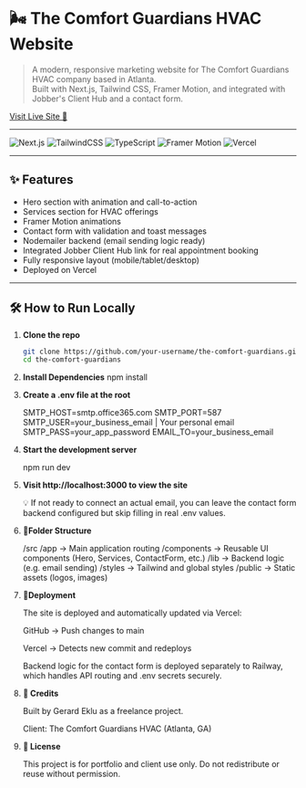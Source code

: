 # 🌬️ The Comfort Guardians HVAC Website

> A modern, responsive marketing website for The Comfort Guardians HVAC company based in Atlanta.  
> Built with Next.js, Tailwind CSS, Framer Motion, and integrated with Jobber's Client Hub and a contact form.

[Visit Live Site 🚀](https://thecomfortsguardians.com)

---

![Next.js](https://img.shields.io/badge/Next.js-000?style=for-the-badge&logo=next.js&logoColor=white)
![TailwindCSS](https://img.shields.io/badge/TailwindCSS-06B6D4?style=for-the-badge&logo=tailwindcss&logoColor=white)
![TypeScript](https://img.shields.io/badge/TypeScript-3178C6?style=for-the-badge&logo=typescript&logoColor=white)
![Framer Motion](https://img.shields.io/badge/Framer%20Motion-EF008F?style=for-the-badge&logo=framer&logoColor=white)
![Vercel](https://img.shields.io/badge/Deployed%20on-Vercel-black?style=for-the-badge&logo=vercel)

---

## ✨ Features

- Hero section with animation and call-to-action
- Services section for HVAC offerings
- Framer Motion animations
- Contact form with validation and toast messages
- Nodemailer backend (email sending logic ready)
- Integrated Jobber Client Hub link for real appointment booking
- Fully responsive layout (mobile/tablet/desktop)
- Deployed on Vercel

---

## 🛠️ How to Run Locally

1. **Clone the repo**

   ```bash
   git clone https://github.com/your-username/the-comfort-guardians.git
   cd the-comfort-guardians

   ```

2. **Install Dependencies**
   npm install

3. **Create a .env file at the root**

   SMTP_HOST=smtp.office365.com
   SMTP_PORT=587
   SMTP_USER=your_business_email | Your personal email
   SMTP_PASS=your_app_password
   EMAIL_TO=your_business_email

4. **Start the development server**

   npm run dev

5. **Visit http://localhost:3000 to view the site**

   💡 If not ready to connect an actual email, you can leave the contact form backend configured but skip filling in real .env values.

6. **📁Folder Structure**

   /src
   /app → Main application routing
   /components → Reusable UI components (Hero, Services, ContactForm, etc.)
   /lib → Backend logic (e.g. email sending)
   /styles → Tailwind and global styles
   /public → Static assets (logos, images)

7. **🚀Deployment**

   The site is deployed and automatically updated via Vercel:

   GitHub → Push changes to main

   Vercel → Detects new commit and redeploys

   Backend logic for the contact form is deployed separately to Railway, which handles API routing and .env secrets securely.

8. **🙌 Credits**

   Built by Gerard Eklu as a freelance project.

   Client: The Comfort Guardians HVAC (Atlanta, GA)

9. **📝 License**

   This project is for portfolio and client use only. Do not redistribute or reuse without permission.
